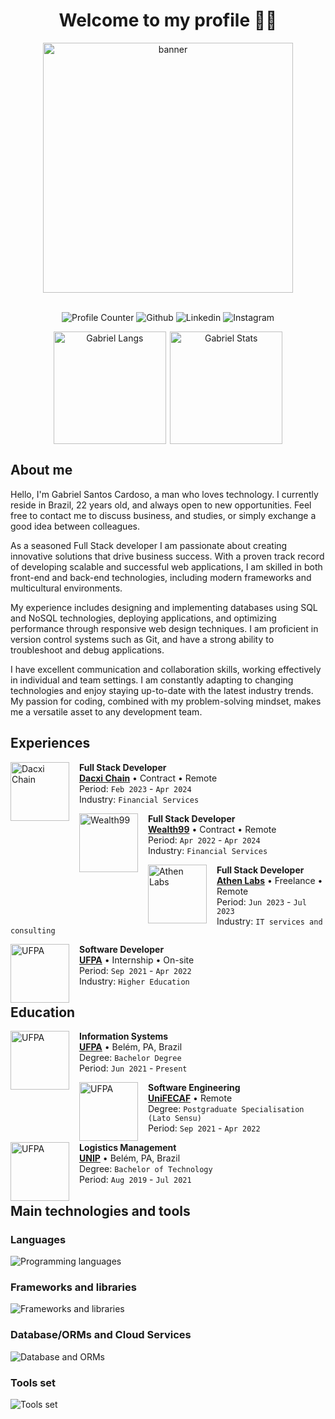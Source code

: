 <h1 align="center">Welcome to my profile 🙋‍♂️</h1>

<div align="center">
  <img src="https://raw.githubusercontent.com/MicaelliMedeiros/micaellimedeiros/master/image/computer-illustration.png" min-width="400px" max-width="400px" width="400px" align="center" alt="banner">

  <br />
  <br />

  <p align="center">
    <a href="#" style="text-decoration:none;underline:none;">
      <img 
        src="https://komarev.com/ghpvc/?username=eng-gabrielscardoso&color=blueviolet&style=for-the-badge"
        alt="Profile Counter"
        title="Profile Counter"
      >
    </a>
    <a 
      href="https://github.com/eng-gabrielscardoso"
      target="_blank"
      style="text-decoration:none;underline:none;"
    >
      <img 
        src="https://img.shields.io/badge/GitHub-100000?style=for-the-badge&logo=github&logoColor=white"
        alt="Github"
        title="Github"
      >
    </a>
    <a
      href="https://www.linkedin.com/in/eng-gabrielscardoso/"
      target="_blank"
      style="text-decoration:none;underline:none;"
    >
      <img
        src="https://img.shields.io/badge/LinkedIn-0077B5?style=for-the-badge&logo=linkedin&logoColor=white"
        alt="Linkedin"
        title="LinkedIn"
      >
    </a>
    <a
      href="https://www.instagram.com/eng.gabrielscardoso"
      target="_blank"
      style="text-decoration:none;underline:none;"
    >
      <img
        src="https://img.shields.io/badge/Instagram-E4405F?style=for-the-badge&logo=instagram&logoColor=white" 
        alt="Instagram"
        title="Instagram"
      >
    </a>
  </p>

  <div align="center" style="display:flex;gap:0.4rem;flex-wrap:wrap;justify-content:center;align-items:center">
    <img
      src="https://github-readme-stats.vercel.app/api/top-langs/?username=eng-gabrielscardoso&layout=compact&langs_count=8&theme=dracula"
      height="180em"
      title="Gabriel Langs"
    />
    <img
      src="https://github-readme-stats.vercel.app/api?username=eng-gabrielscardoso&show_icons=true&theme=dracula&include_all_commits=true&count_private=true"
      height="180em"
      title="Gabriel Stats"
    />
    <!-- <img src="https://github-readme-streak-stats.herokuapp.com?user=eng-gabrielscardoso&theme=dracula"> -->
  </div>
</div>

## About me 

Hello, I'm Gabriel Santos Cardoso, a man who loves technology. I currently reside in Brazil, 22 years old, and always open to new opportunities. Feel free to contact me to discuss business, and studies, or simply exchange a good idea between colleagues.
      
As a seasoned Full Stack developer  I am passionate about creating innovative solutions that drive business success. With a proven track record of developing scalable and successful web applications, I am skilled in both front-end and back-end technologies, including modern frameworks and multicultural environments.

My experience includes designing and implementing databases using SQL and NoSQL technologies, deploying applications, and optimizing performance through responsive web design techniques. I am proficient in version control systems such as Git, and have a strong ability to troubleshoot and debug applications.

I have excellent communication and collaboration skills, working effectively in individual and team settings. I am constantly adapting to changing technologies and enjoy staying up-to-date with the latest industry trends. My passion for coding, combined with my problem-solving mindset, makes me a versatile asset to any development team.

## Experiences

[<img align="left" height="94px" width="94px" alt="Dacxi Chain" style="margin-right:1rem;" src="https://eng-gabrielscardoso.github.io/assets/dacxi-chain-2fba18a6.jpeg"/>](https://dacxichain.com)

**Full Stack Developer** \
[**Dacxi Chain**](https://dacxichain.com) • Contract • Remote \
Period: `Feb 2023` - `Apr 2024` \
Industry: `Financial Services`
<br/>

[<img align="left" height="94px" width="94px" alt="Wealth99" style="margin-right:1rem;" src="https://eng-gabrielscardoso.github.io/assets/wealth99-de798de4.jpeg"/>](https://wealth99.com)

**Full Stack Developer** \
[**Wealth99**](https://wealth99.com) • Contract • Remote \
Period: `Apr 2022` - `Apr 2024` \
Industry: `Financial Services`
<br/>

[<img align="left" height="94px" width="94px" alt="Athen Labs" style="margin-right:1rem;" src="https://eng-gabrielscardoso.github.io/assets/athenlabs-1b2c839e.jpg"/>](https://athenlabs.io)

**Full Stack Developer** \
[**Athen Labs**](https://athenlabs.io) • Freelance • Remote \
Period: `Jun 2023` - `Jul 2023` \
Industry: `IT services and consulting`
<br/>

[<img align="left" height="94px" width="94px" alt="UFPA" style="margin-right:1rem;" src="https://eng-gabrielscardoso.github.io/assets/ufpa-f8056f76.jpeg"/>](https://ufpa.br)

**Software Developer** \
[**UFPA**](https://ufpa.br) • Internship • On-site \
Period: `Sep 2021` - `Apr 2022` \
Industry: `Higher Education`
<br/>

## Education

[<img align="left" height="94px" width="94px" alt="UFPA" style="margin-right:1rem;" src="https://eng-gabrielscardoso.github.io/assets/ufpa-f8056f76.jpeg"/>](https://ufpa.br)

**Information Systems** \
[**UFPA**](https://ufpa.br) • Belém, PA, Brazil \
Degree: `Bachelor Degree` \
Period: `Jun 2021` - `Present`
<br/>

[<img align="left" height="94px" width="94px" alt="UFPA" style="margin-right:1rem;" src="https://eng-gabrielscardoso.github.io/assets/unifecaf-29f74eb6.jpeg"/>](https://unifecaf.com.br)

**Software Engineering** \
[**UniFECAF**](https://unifecaf.com.br) • Remote \
Degree: `Postgraduate Specialisation (Lato Sensu)` \
Period: `Sep 2021` - `Apr 2022`
<br/>

[<img align="left" height="94px" width="94px" alt="UFPA" style="margin-right:1rem;" src="https://eng-gabrielscardoso.github.io/assets/unip-a27fb710.jpeg"/>](https://unip.com)

**Logistics Management** \
[**UNIP**](https://unip.com) • Belém, PA, Brazil \
Degree: `Bachelor of Technology` \
Period: `Aug 2019` - `Jul 2021`
<br/>

## Main technologies and tools

### Languages

<img src="https://skills.thijs.gg/icons?i=html,css,less,sass,js,ts,php,java,python,r,go,elixir,solidity,bash" alt="Programming languages" />

### Frameworks and libraries

<img src="https://skills.thijs.gg/icons?i=tailwind,react,next,vue,nuxt,pinia,vitest,jest,express,nestjs,adonis,angular,svelte,laravel,spring" alt="Frameworks and libraries" />

### Database/ORMs and Cloud Services

<img src="https://skills.thijs.gg/icons?i=mysql,postgresql,mongodb,redis,sqlite,sequelize,prisma,firebase,supabase,aws,gcp,vercel,netlify,heroku" alt="Database and ORMs" />

### Tools set

<img src="https://skills.thijs.gg/icons?i=pnpm,yarn,nodejs,bun,vite,vscode,docker,git,linux,github,gitlab,figma,githubactions,latex" alt="Tools set" />
